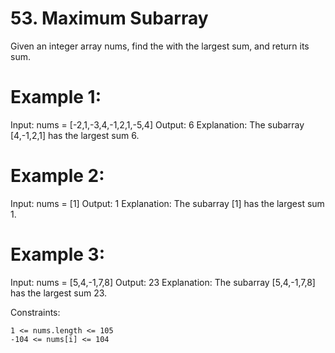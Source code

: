 # 53. Maximum Subarray

Given an integer array nums, find the
with the largest sum, and return its sum.

# Example 1:

Input: nums = [-2,1,-3,4,-1,2,1,-5,4]
Output: 6
Explanation: The subarray [4,-1,2,1] has the largest sum 6.

# Example 2:

Input: nums = [1]
Output: 1
Explanation: The subarray [1] has the largest sum 1.

# Example 3:

Input: nums = [5,4,-1,7,8]
Output: 23
Explanation: The subarray [5,4,-1,7,8] has the largest sum 23.

Constraints:

    1 <= nums.length <= 105
    -104 <= nums[i] <= 104

